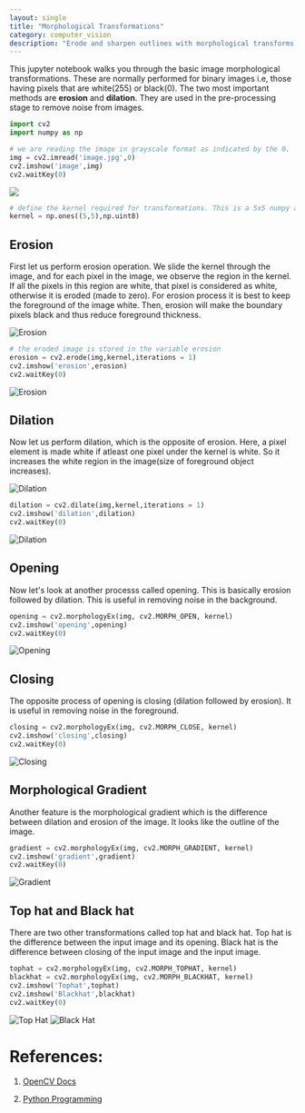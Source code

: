```yaml
---
layout: single
title: "Morphological Transformations"
category: computer_vision
description: "Erode and sharpen outlines with morphological transforms."
---
```


This jupyter notebook walks you through the basic image morphological transformations. These are normally performed for binary images i.e, those having pixels that are white(255) or black(0).
The two most important methods are **erosion** and **dilation**.
They are used in the pre-processing stage to remove noise from images.


```python
import cv2
import numpy as np
```


```python
# we are reading the image in grayscale format as indicated by the 0.
img = cv2.imread('image.jpg',0)
cv2.imshow('image',img)
cv2.waitKey(0)
```

<img src='image.jpg'>


```python
# define the kernel required for transformations. This is a 5x5 numpy array with all elements being 1.
kernel = np.ones((5,5),np.uint8)
```

## Erosion

First let us perform erosion operation.
We slide the kernel through the image, and for each pixel in the image, we observe the region in the kernel. If all the pixels in this region are white, that pixel is considered as white, otherwise it is eroded (made to zero).
For erosion process it is best to keep the foreground of the image white.
Then, erosion will make the boundary pixels black and thus reduce foreground thickness.

![Erosion]({{"/assets/images/documentation/computer_vision/Morphological_Transformations/mor-pri-erosion.gif"}})


```python
# the eroded image is stored in the variable erosion
erosion = cv2.erode(img,kernel,iterations = 1)
cv2.imshow('erosion',erosion)
cv2.waitKey(0)
```

![Erosion]({{"/assets/images/documentation/computer_vision/Morphological_Transformations/i1.jpg"}})

## Dilation

Now let us perform dilation, which is the opposite of erosion.
Here, a pixel element is made white if atleast one pixel under the kernel is white. So it increases the white region in the image(size of foreground object increases).

![Dilation]({{"/assets/images/documentation/computer_vision/Morphological_Transformations/mor-pri-dilation.gif"}})


```python
dilation = cv2.dilate(img,kernel,iterations = 1)
cv2.imshow('dilation',dilation)
cv2.waitKey(0)
```

![Dilation]({{"/assets/images/documentation/computer_vision/Morphological_Transformations/i2.jpg"}})

## Opening

Now let's look at another processs called opening. This is basically erosion followed by dilation.
This is useful in removing noise in the background.


```python
opening = cv2.morphologyEx(img, cv2.MORPH_OPEN, kernel)
cv2.imshow('opening',opening)
cv2.waitKey(0)
```

![Opening]({{"/assets/images/documentation/computer_vision/Morphological_Transformations/i3.jpg"}})

## Closing

The opposite process of opening is closing (dilation followed by erosion).
It is useful in removing noise in the foreground.


```python
closing = cv2.morphologyEx(img, cv2.MORPH_CLOSE, kernel)
cv2.imshow('closing',closing)
cv2.waitKey(0)
```

![Closing]({{"/assets/images/documentation/computer_vision/Morphological_Transformations/i4.jpg"}})

## Morphological Gradient

Another feature is the morphological gradient which is the difference between dilation and erosion of the image.
It looks like the outline of the image.


```python
gradient = cv2.morphologyEx(img, cv2.MORPH_GRADIENT, kernel)
cv2.imshow('gradient',gradient)
cv2.waitKey(0)
```

![Gradient]({{"/assets/images/documentation/computer_vision/Morphological_Transformations/i5.jpg"}})

## Top hat and Black hat

There are two other transformations called top hat and black hat.
Top hat is the difference between the input image and its opening.
Black hat is the difference between closing of the input image and the input image.


```python
tophat = cv2.morphologyEx(img, cv2.MORPH_TOPHAT, kernel)
blackhat = cv2.morphologyEx(img, cv2.MORPH_BLACKHAT, kernel)
cv2.imshow('Tophat',tophat)
cv2.imshow('Blackhat',blackhat)
cv2.waitKey(0)
```

![Top Hat]({{"/assets/images/documentation/computer_vision/Morphological_Transformations/i6.jpg"}})
![Black Hat]({{"/assets/images/documentation/computer_vision/Morphological_Transformations/i7.jpg"}})

# References:

1. [OpenCV Docs](http://docs.opencv.org/3.0-beta/doc/py_tutorials/py_imgproc/py_morphological_ops/py_morphological_ops.html#morphological-ops)

2. [Python Programming](https://pythonprogramming.net/morphological-transformation-python-opencv-tutorial/)
